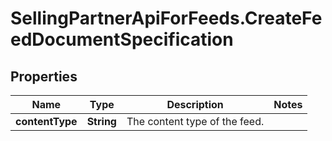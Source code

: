 # SellingPartnerApiForFeeds.CreateFeedDocumentSpecification

## Properties

Name | Type | Description | Notes
------------ | ------------- | ------------- | -------------
**contentType** | **String** | The content type of the feed. | 


